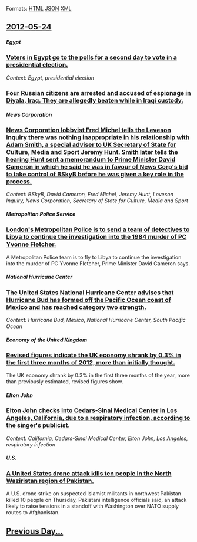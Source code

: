 
Formats: [HTML](2012/05/24/index.html)  [JSON](2012/05/24/index.json)  [XML](2012/05/24/index.xml)  

## [2012-05-24](/news/2012/05/24/index.md)

##### Egypt
### [Voters in Egypt go to the polls for a second day to vote in a presidential election. ](/news/2012/05/24/voters-in-egypt-go-to-the-polls-for-a-second-day-to-vote-in-a-presidential-election.md)
_Context: Egypt, presidential election_

##### 
### [Four Russian citizens are arrested and accused of espionage in Diyala, Iraq. They are allegedly beaten while in Iraqi custody. ](/news/2012/05/24/four-russian-citizens-are-arrested-and-accused-of-espionage-in-diyala-iraq-they-are-allegedly-beaten-while-in-iraqi-custody.md)
##### News Corporation
### [News Corporation lobbyist Fred Michel tells the Leveson Inquiry there was nothing inappropriate in his relationship with Adam Smith, a special adviser to UK Secretary of State for Culture, Media and Sport Jeremy Hunt. Smith later tells the hearing Hunt sent a memorandum to Prime Minister David Cameron in which he said he was in favour of News Corp's bid to take control of BSkyB before he was given a key role in the process. ](/news/2012/05/24/news-corporation-lobbyist-fred-michel-tells-the-leveson-inquiry-there-was-nothing-inappropriate-in-his-relationship-with-adam-smith-a-speci.md)
_Context: BSkyB, David Cameron, Fred Michel, Jeremy Hunt, Leveson Inquiry, News Corporation, Secretary of State for Culture, Media and Sport_

##### Metropolitan Police Service
### [London's Metropolitan Police is to send a team of detectives to Libya to continue the investigation into the 1984 murder of PC Yvonne Fletcher. ](/news/2012/05/24/london-s-metropolitan-police-is-to-send-a-team-of-detectives-to-libya-to-continue-the-investigation-into-the-1984-murder-of-pc-yvonne-fletch.md)
A Metropolitan Police team is to fly to Libya to continue the investigation into the murder of PC Yvonne Fletcher, Prime Minister David Cameron says.

##### National Hurricane Center
### [The United States National Hurricane Center advises that Hurricane Bud has formed off the Pacific Ocean coast of Mexico and has reached category two strength. ](/news/2012/05/24/the-united-states-national-hurricane-center-advises-that-hurricane-bud-has-formed-off-the-pacific-ocean-coast-of-mexico-and-has-reached-cate.md)
_Context: Hurricane Bud, Mexico, National Hurricane Center, South Pacific Ocean_

##### Economy of the United Kingdom
### [Revised figures indicate the UK economy shrank by 0.3% in the first three months of 2012, more than initially thought. ](/news/2012/05/24/revised-figures-indicate-the-uk-economy-shrank-by-0-3-in-the-first-three-months-of-2012-more-than-initially-thought.md)
The UK economy shrank by 0.3% in the first three months of the year, more than previously estimated, revised figures show.

##### Elton John
### [Elton John checks into Cedars-Sinai Medical Center in Los Angeles, California, due to a respiratory infection, according to the singer's publicist. ](/news/2012/05/24/elton-john-checks-into-cedars-sinai-medical-center-in-los-angeles-california-due-to-a-respiratory-infection-according-to-the-singer-s-pub.md)
_Context: California, Cedars-Sinai Medical Center, Elton John, Los Angeles, respiratory infection_

##### U.S.
### [A United States drone attack kills ten people in the North Waziristan region of Pakistan. ](/news/2012/05/24/a-united-states-drone-attack-kills-ten-people-in-the-north-waziristan-region-of-pakistan.md)
A U.S. drone strike on suspected Islamist militants in northwest Pakistan killed 10 people on Thursday, Pakistani intelligence officials said, an attack likely to raise tensions in a standoff with Washington over NATO supply routes to Afghanistan.

## [Previous Day...](/news/2012/05/23/index.md)

